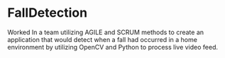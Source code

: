 # FallDetection

Worked In a team utilizing AGILE and SCRUM methods to create an application that would detect when a fall had occurred in a home environment by utilizing OpenCV and Python to process live video feed.
